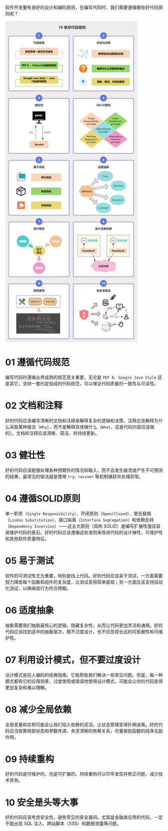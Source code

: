 软件开发要有良好的设计和编码原则，在编写代码时，我们需要遵循哪些好代码原则呢？

![10条好代码原则](imgs/10条好代码原则.jpg)



# 01 遵循代码规范

编写代码时遵循业界成熟的规范至关重要，无论是 `PEP 8`、`Google Java Style` 还是其它，坚持一套约定俗成的代码规范，可以保证代码质量的一致性与可读性。



# 02 文档和注释

好的代码应该编写清晰的文档和注释来解释复杂的逻辑和决策，注释应该解释为什么采取某种做法（`Why`），而不是解释具体做什么（`What`，这是代码内容应该做的）。文档和注释应该清晰、简洁，并持续更新。



# 03 健壮性

好的代码应该能够处理各种预期外的情况和输入，而不会发生崩溃或产生不可预测的结果，最常见的做法就是使用 `try、recover` 等机制捕获并处理异常。



# 04 遵循SOLID原则

单一职责（`Single Responsibility`）、开闭原则（`Open/Closed`）、里氏替换（`Liskov Substitution`）、接口隔离（`Interface Segregation`）和依赖反转（`Dependency Inversion`）——这五大原则（简称 SOLID）是编写扩展性强且容易维护代码的基石。好的代码应该遵循这些准则来改进代码的设计弹性，可维护性和其他软件质量特征。



# 05 易于测试

软件的可测试性尤为重要，特别是线上代码。好的代码应该易于测试，一方面需要努力降低每个函数和组件的复杂度，让测试变得简单直观；另一方面应该支持自动化测试，以确保其行为符合预期。



# 06 适度抽象

抽象需要我们抽取最核心的逻辑，隐藏复杂性，从而让代码更加灵活和通用。好的代码应该找到适中的抽象层次，既不过度设计，也不应忽视长远的可拓展性和可维护性。



# 07 利用设计模式，但不要过度设计

设计模式是前人编码的经典指南，它能帮助我们解决一些常见问题。但是，每一种模式都有它的应用场景，过度使用或错误地使用设计模式，可能会让你的代码变得更加复杂和难以理解。



# 08 减少全局依赖

全局变量和实例可能会让我们陷入依赖的泥沼，让状态管理变得扑朔迷离。好的代码应当依靠局部状态和参数传递，务求清晰的依赖关系，尽量做到函数的纯净无副作用。



# 09 持续重构

好的代码是可维护的，也是可扩展的。持续重构可以尽早发现并修正问题，减少技术债务。



# 10 安全是头等大事

好的代码应该考虑安全性，避免常见的安全漏洞。尤其是金融类应用的代码，一定不能出现 SQL 注入、跨站脚本（XSS）和数据泄露等问题。